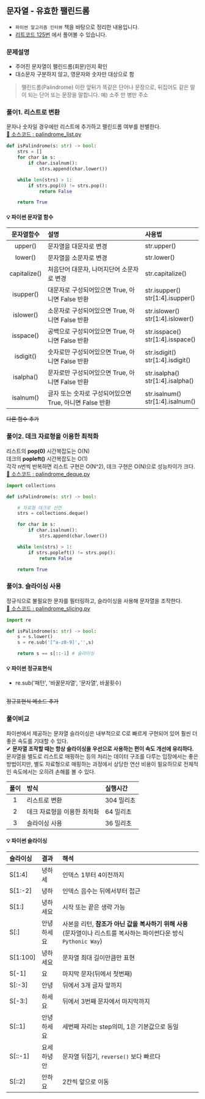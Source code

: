 ## 문자열 - 유효한 팰린드롬

- `파이썬 알고리즘 인터뷰` 책을 바탕으로 정리한 내용입니다.
- [리트코드 125번](https://leetcode.com/problems/valid-palindrome/) 에서 풀어볼 수 있습니다.

### 문제설명

- 주어진 문자열이 팰린드롬(회문)인지 확인
- 대소문자 구분하지 않고, 영문자와 숫자만 대상으로 함

> 팰린드롬(Palindrome) 이란 앞뒤가 똑같은 단어나 문장으로, 뒤집어도 같은 말이 되는 단어 또는 문장을 말합니다.
> 예) 소주 만 병만 주소

### 풀이1. 리스트로 변환

문자나 숫자일 경우에만 리스트에 추가하고 팰린드롬 여부를 판별한다.  
[💾 소스코드 : palindrome_list.py](src/palindrome_list.py)

```python
def isPalindrome(s: str) -> bool:
    strs = []
    for char in s:
        if char.isalnum():
            strs.append(char.lower())

    while len(strs) > 1:
        if strs.pop(0) != strs.pop():
            return False

    return True
```

#### 💡 파이썬 문자열 함수

|  문자열함수  | 설명                                                    | 사용법                              |
| :----------: | :------------------------------------------------------ | :---------------------------------- |
|   upper()    | 문자열을 대문자로 변경                                  | str.upper()                         |
|   lower()    | 문자열을 소문자로 변경                                  | str.lower()                         |
| capitalize() | 처음단어 대문자, 나머지단어 소문자로 변경               | str.capitalize()                    |
|  isupper()   | 대문자로 구성되어있으면 True, 아니면 False 반환         | str.isupper()<br>str[1:4].isupper() |
|  islower()   | 소문자로 구성되어있으면 True, 아니면 False 반환         | str.islower()<br>str[1:4].islower() |
|  isspace()   | 공백으로 구성되어있으면 True, 아니면 False 반환         | str.isspace()<br>str[1:4].isspace() |
|  isdigit()   | 숫자로만 구성되어있으면 True, 아니면 False 반환         | str.isdigit()<br>str[1:4].isdigit() |
|  isalpha()   | 문자로만 구성되어있으면 True, 아니면 False 반환         | str.isalpha()<br>str[1:4].isalpha() |
|  isalnum()   | 글자 또는 숫자로 구성되어있으면 True, 아니면 False 반환 | str.isalnum()<br>str[1:4].isalnum() |

~~다른 함수 추가~~

### 풀이2. 데크 자료형을 이용한 최적화

리스트의 **pop(0)** 시간복잡도는 O(N)  
데크의 **popleft()** 시간복잡도는 O(1)  
각각 n번씩 반복하면 리스트 구현은 O(N^2), 데크 구현은 O(N)으로 성능차이가 크다.  
[💾 소스코드 : palindrome_deque.py](src/palindrome_deque.py)

```python
import collections

def isPalindrome(s: str) -> bool:

    # 자료형 데크로 선언
    strs = collections.deque()

    for char in s:
        if char.isalnum():
            strs.append(char.lower())

    while len(strs) > 1:
        if strs.popleft() != strs.pop():
            return False

    return True
```

### 풀이3. 슬라이싱 사용

정규식으로 불필요한 문자를 필터링하고, 슬라이싱을 사용해 문자열을 조작한다.  
[💾 소스코드 : palindrome_slicing.py](src/palindrome_slicing.py)

```python
import re

def isPalindrome(s: str) -> bool:
    s = s.lower()
    s = re.sub('[^a-z0-9]','',s)

    return s == s[::-1] # 슬라이싱
```

#### 💡 파이썬 정규표현식

- re.sub('패턴', '바꿀문자열', '문자열', 바꿀횟수)

```python

```

~~정규표현식 메소드 추가~~

### 풀이비교

파이썬에서 제공하는 문자열 슬라이싱은 내부적으로 C로 빠르게 구현되어 있어 훨씬 더 좋은 속도를 기대할 수 있다.  
✔ **문자열 조작할 때는 항상 슬라이싱을 우선으로 사용하는 편이 속도 개선에 유리하다.**  
문자열을 별도로 리스트로 매핑하는 등의 처리는 데이터 구조를 다루는 입장에서는 좋은 방법이지만, 별도 자료형으로 매핑하는 과정에서 상당한 연산 비용이 필요하므로 전체적인 속도에서는 오히려 손해를 볼 수 있다.

| 풀이 | 방식                        | 실행시간   |
| :--: | :-------------------------- | :--------- |
|  1   | 리스트로 변환               | 304 밀리초 |
|  2   | 데크 자료형을 이용한 최적화 | 64 밀리초  |
|  3   | 슬라이싱 사용               | 36 밀리초  |

#### 💡 파이썬 슬라이싱

| 슬라이싱 | 결과       | 해석                                                                                                              |
| :------- | :--------- | :---------------------------------------------------------------------------------------------------------------- |
| S[1:4]   | 녕하세     | 인덱스 1부터 4이전까지                                                                                            |
| S[1:-2]  | 녕하       | 인덱스 음수는 뒤에서부터 접근                                                                                     |
| S[1:]    | 녕하세요   | 시작 또는 끝은 생략 가능                                                                                          |
| S[:]     | 안녕하세요 | 사본을 리턴, **참조가 아닌 값을 복사하기 위해 사용** (문자열이나 리스트를 복사하는 파이썬다운 방식 `Pythonic Way`) |
| S[1:100] | 녕하세요   | 문자열 최대 길이만큼만 표현                                                                                       |
| S[-1]    | 요         | 마지막 문자(뒤에서 첫번째)                                                                                        |
| S[:-3]   | 안녕       | 뒤에서 3개 글자 앞까지                                                                                            |
| S[-3:]   | 하세요     | 뒤에서 3번째 문자에서 마지막까지                                                                                  |
| S[::1]   | 안녕하세요 | 세번째 자리는 step의미, 1은 기본값으로 동일                                                                       |
| S[::-1]  | 요세하녕안 | 문자열 뒤집기, `reverse()` 보다 빠르다                                                                                                    |
| S[::2]   | 안하요     | 2칸씩 앞으로 이동                                                                                                 |
